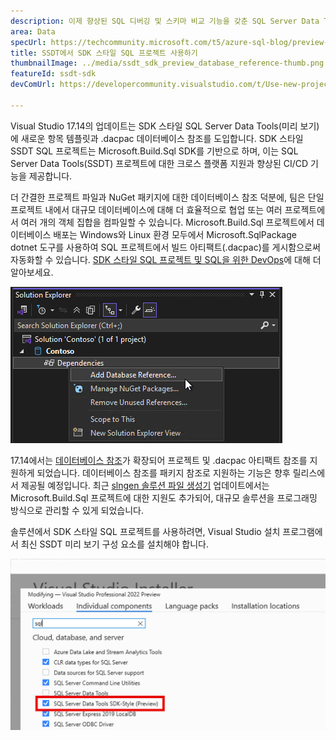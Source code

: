 ```yaml
---
description: 이제 향상된 SQL 디버깅 및 스키마 비교 기능을 갖춘 SQL Server Data Tools 프로젝트에서 SDK 스타일 프로젝트 파일 형식을 사용할 수 있습니다.
area: Data
specUrl: https://techcommunity.microsoft.com/t5/azure-sql-blog/preview-release-of-sdk-style-sql-projects-in-visual-studio-2022/ba-p/4240616
title: SSDT에서 SDK 스타일 SQL 프로젝트 사용하기
thumbnailImage: ../media/ssdt_sdk_preview_database_reference-thumb.png
featureId: ssdt-sdk
devComUrl: https://developercommunity.visualstudio.com/t/Use-new-project-file-format-for-sqlproj/480461

---
```



Visual Studio 17.14의 업데이트는 SDK 스타일 SQL Server Data Tools(미리 보기)에 새로운 항목 템플릿과 .dacpac 데이터베이스 참조를 도입합니다. SDK 스타일 SSDT SQL 프로젝트는 Microsoft.Build.Sql SDK를 기반으로 하며, 이는 SQL Server Data Tools(SSDT) 프로젝트에 대한 크로스 플랫폼 지원과 향상된 CI/CD 기능을 제공합니다.

더 간결한 프로젝트 파일과 NuGet 패키지에 대한 데이터베이스 참조 덕분에, 팀은 단일 프로젝트 내에서 대규모 데이터베이스에 대해 더 효율적으로 협업 또는 여러 프로젝트에서 여러 개의 객체 집합을 컴파일할 수 있습니다. Microsoft.Build.Sql 프로젝트에서 데이터베이스 배포는 Windows와 Linux 환경 모두에서 Microsoft.SqlPackage dotnet 도구를 사용하여 SQL 프로젝트에서 빌드 아티팩트(.dacpac)를 게시함으로써 자동화할 수 있습니다. [SDK 스타일 SQL 프로젝트 및 SQL을 위한 DevOps](https://aka.ms/sqlprojects)에 대해 더 알아보세요.

![SDK 스타일 SQL Server Data Tools에서 데이터베이스 참조 추가](../media/ssdt_sdk_preview_database_reference.png)

17.14에서는 [데이터베이스 참조](https://learn.microsoft.com/sql/tools/sql-database-projects/concepts/database-references?pivots=sq1-visual-studio-sdk)가 확장되어 프로젝트 및 .dacpac 아티팩트 참조를 지원하게 되었습니다. 데이터베이스 참조를 패키지 참조로 지원하는 기능은 향후 릴리스에서 제공될 예정입니다. 최근 [slngen 솔루션 파일 생성기](https://github.com/microsoft/slngen) 업데이트에서는 Microsoft.Build.Sql 프로젝트에 대한 지원도 추가되어, 대규모 솔루션을 프로그래밍 방식으로 관리할 수 있게 되었습니다.

솔루션에서 SDK 스타일 SQL 프로젝트를 사용하려면, Visual Studio 설치 프로그램에서 최신 SSDT 미리 보기 구성 요소를 설치해야 합니다.

![설치 관리자 SSDT 기능 미리 보기 사용](../media/ssdt_preview_installer.png)
